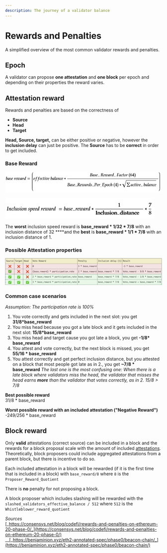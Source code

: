 ```yaml
---
description: The journey of a validator balance
---
```


# Rewards and Penalties

A simplified overview of the most common validator rewards and penalties. 

## Epoch

A validator can propose **one attestation** and **one block** per epoch and depending on their properties the reward varies.

## Attestation reward

Rewards and penalties are based on the correctness of

* **Source**
* **Head**
* **Target**

**Head, Source, target,** can be either positive or negative, however the **inclusion delay** can just be positive. The **Source** has to be **correct** in order to get included. 

### Base Reward

![](.gitbook/assets/grafik%20%2811%29.png)

![](.gitbook/assets/image%20%28196%29.png)

The **worst** inclusion speed reward is **base\_reward \* 1/32 \* 7/8** with an inclusion distance of 32 ****and the **best** is **base\_reward \* 1/1 \* 7/8** with an inclusion distance of 1.

###  **Possible Attestation properties**

![](.gitbook/assets/image%20%28207%29.png)



### **Common case scenarios**

_Assumption: The participation rate is 100%_

1. You vote correctly and gets included in the next slot: you get **31/8\*base\_reward**
2. You miss head because you got a late block and it gets included in the next slot: **15/8\*base\_reward**
3. You miss head and target cause you got late a block, you get **-1/8\* base\_reward**
4. You attest and vote correctly, but the next block is missed, you get **55/16 \* base\_reward**
5. You attest correctly and get perfect inclusion distance, but you attested on a block that most people got late as in 2., you get **~7/8 \* base\_reward**  _The last one is the most confusing one: When there is a late block where validators miss the head, the validator that misses the head earns **more** than the validator that votes correctly, as in 2.  15/8 &gt; 7/8_

**Best possible reward**  
31/8 \* base\_reward  
  
**Worst possible reward with an included attestation \("Negative Reward"\)**  
-249/256 \* base\_reward

## Block reward

Only **valid** attestations \(correct source\) can be included in a block and the rewards for a block proposal scale with the amount of included [attestations](https://kb.beaconcha.in/attestation). Theoretically, block proposers could include aggregated attestations from a parent block, but there is incentive to do so. 

Each included attestation in a block will be rewarded \(if it is the first time that is included in a block\) with `base_reward/8` where `8` is the `Proposer_Reward_Quotient` 

There is **no** penalty for not proposing a block.  
  
A block proposer which includes slashing will be rewarded with the `slashed_validators_effective_balance / 512` where `512` is the `Whistleblower_reward_quotient`





_Sources_   
[_https://consensys.net/blog/codefi/rewards-and-penalties-on-ethereum-20-phase-0/_](https://consensys.net/blog/codefi/rewards-and-penalties-on-ethereum-20-phase-0/)  
__[_https://benjaminion.xyz/eth2-annotated-spec/phase0/beacon-chain/_](https://benjaminion.xyz/eth2-annotated-spec/phase0/beacon-chain/)  



